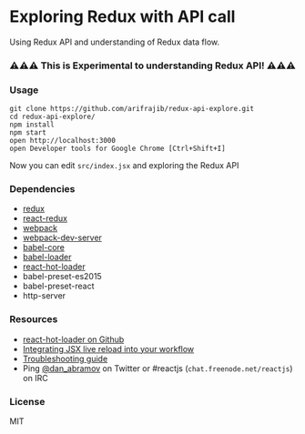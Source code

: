 

Exploring Redux with API call
=============================

Using Redux API and understanding of Redux data flow.


### ⚠️⚠️⚠️ This is Experimental to understanding Redux API! ⚠️⚠️⚠️



### Usage

```
git clone https://github.com/arifrajib/redux-api-explore.git
cd redux-api-explore/
npm install
npm start
open http://localhost:3000
open Developer tools for Google Chrome [Ctrl+Shift+I]
```

Now you can edit `src/index.jsx` and exploring the Redux API


### Dependencies

* [redux](https://github.com/reactjs/redux)
* [react-redux](https://github.com/reactjs/react-redux)
* [webpack](https://github.com/webpack/webpack)
* [webpack-dev-server](https://github.com/webpack/webpack-dev-server)
* [babel-core](https://github.com/babel/babel-core)
* [babel-loader](https://github.com/babel/babel-loader)
* [react-hot-loader](https://github.com/gaearon/react-hot-loader)
* babel-preset-es2015
* babel-preset-react
* http-server

### Resources

* [react-hot-loader on Github](https://github.com/gaearon/react-hot-loader)
* [Integrating JSX live reload into your workflow](http://gaearon.github.io/react-hot-loader/getstarted/)
* [Troubleshooting guide](https://github.com/gaearon/react-hot-loader/blob/master/docs/Troubleshooting.md)
* Ping [@dan_abramov](https://twitter.com/dan_abramov) on Twitter or #reactjs (`chat.freenode.net/reactjs`) on IRC


### License

MIT


